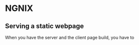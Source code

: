 # NGNIX 

## Serving a static webpage
When you have the server and the client page build, you have to 